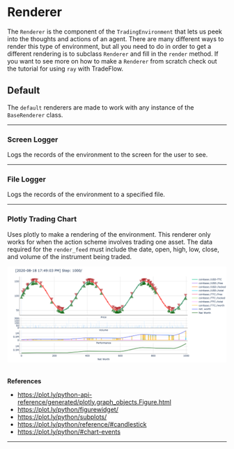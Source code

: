 # Renderer

The `Renderer` is the component of the `TradingEnvironment` that lets us peek into the thoughts and actions of an agent. There are many different ways to render this type of environment, but all you need to do in order to get a different rendering is to subclass `Renderer` and fill in the `render` method. If you want to see more on how to make a `Renderer` from scratch check out the tutorial for using `ray` with TradeFlow.

## Default

The `default` renderers are made to work with any instance of the `BaseRenderer`
class.

<hr>

### Screen Logger

Logs the records of the environment to the screen for the user to see.

<hr>

### File Logger

Logs the records of the environment to a specified file.

<hr>

### Plotly Trading Chart

Uses plotly to make a rendering of the environment. This renderer only works for when the action scheme involves trading one asset. The data required for the `render_feed` must include the date, open, high, low, close, and volume of the instrument being traded.

![png](charts/plotly.png)

<br>**References**<br>

- https://plot.ly/python-api-reference/generated/plotly.graph_objects.Figure.html
- https://plot.ly/python/figurewidget/
- https://plot.ly/python/subplots/
- https://plot.ly/python/reference/#candlestick
- https://plot.ly/python/#chart-events

<hr>
